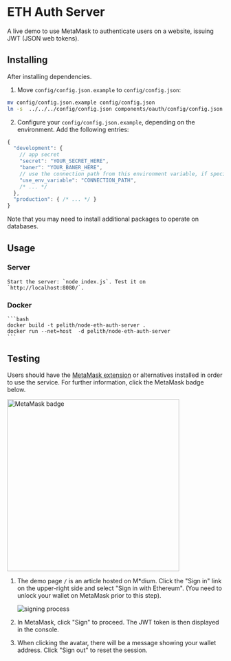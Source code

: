 # ETH Auth Server

A live demo to use MetaMask to authenticate users on a website, issuing JWT (JSON web tokens).

## Installing

After installing dependencies.

1. Move `config/config.json.example` to `config/config.json`:
  ```bash
  mv config/config.json.example config/config.json
  ln -s  ../../../config/config.json components/oauth/config/config.json
  ```

2. Configure your `config/config.json.example`, depending on the environment. Add the following entries:
  ```js
  {
    "development": {
      // app secret
      "secret": "YOUR_SECRET_HERE",
      "baner": "YOUR_BANER_HERE",
      // use the connection path from this environment variable, if specified
      "use_env_variable": "CONNECTION_PATH",
      /* ... */
    },
    "production": { /* ... */ }
  }
  ```

   Note that you may need to install additional packages to operate on databases.

## Usage
  ### Server
    Start the server: `node index.js`. Test it on `http://localhost:8080/`.

  ### Docker
    ```bash
    docker build -t pelith/node-eth-auth-server .
    docker run --net=host  -d pelith/node-eth-auth-server
    ```

## Testing

Users should have the [MetaMask extension](https://github.com/MetaMask/metamask-extension) or alternatives installed in order to use the service. For further information, click the MetaMask badge below.

[<img alt="MetaMask badge" src="https://github.com/MetaMask/faq/blob/master/images/download-metamask.png" width="400">](https://metamask.io)

1. The demo page `/` is an article hosted on M\*dium. Click the "Sign in" link on the upper-right side and select "Sign in with Ethereum". (You need to unlock your wallet on MetaMask prior to this step).

   ![signing process](https://user-images.githubusercontent.com/5269414/43250814-cbdc2832-90f0-11e8-8a75-71565fbb9e3d.png)

2. In MetaMask, click "Sign" to proceed. The JWT token is then displayed in the console.
3. When clicking the avatar, there will be a message showing your wallet address. Click "Sign out" to reset the session.
